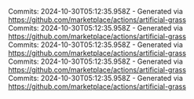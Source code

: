Commits: 2024-10-30T05:12:35.958Z - Generated via https://github.com/marketplace/actions/artificial-grass
<br>
Commits: 2024-10-30T05:12:35.958Z - Generated via https://github.com/marketplace/actions/artificial-grass
<br>
Commits: 2024-10-30T05:12:35.958Z - Generated via https://github.com/marketplace/actions/artificial-grass
<br>
Commits: 2024-10-30T05:12:35.958Z - Generated via https://github.com/marketplace/actions/artificial-grass
<br>
Commits: 2024-10-30T05:12:35.958Z - Generated via https://github.com/marketplace/actions/artificial-grass
<br>

